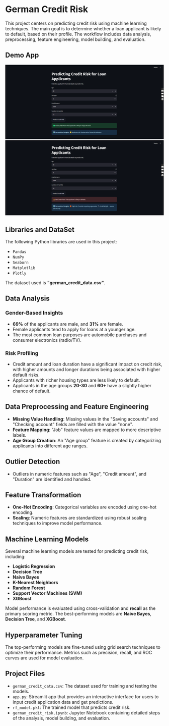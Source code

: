 # German Credit Risk

This project centers on predicting credit risk using machine learning techniques. The main goal is to determine whether a loan applicant is likely to default, based on their profile. The workflow includes data analysis, preprocessing, feature engineering, model building, and evaluation.

## Demo App

![Good-Risk](https://github.com/vaibhavi-roy/German-Credit-Risk/blob/main/Good-risk.png)
![Bad-Risk](https://github.com/vaibhavi-roy/German-Credit-Risk/blob/main/Bad-risk.png)

## Libraries and DataSet

The following Python libraries are used in this project:

- `Pandas`
- `NumPy`
- `Seaborn`
- `Matplotlib`
- `Plotly`

The dataset used is **"german_credit_data.csv"**.

## Data Analysis

### Gender-Based Insights
- **69%** of the applicants are male, and **31%** are female.
- Female applicants tend to apply for loans at a younger age.
- The most common loan purposes are automobile purchases and consumer electronics (radio/TV).

### Risk Profiling
- Credit amount and loan duration have a significant impact on credit risk, with higher amounts and longer durations being associated with higher default risks.
- Applicants with richer housing types are less likely to default.
- Applicants in the age groups **20-30** and **60+** have a slightly higher chance of default.

## Data Preprocessing and Feature Engineering

- **Missing Value Handling**: Missing values in the "Saving accounts" and "Checking account" fields are filled with the value "none".
- **Feature Mapping**: "Job" feature values are mapped to more descriptive labels.
- **Age Group Creation**: An "Age group" feature is created by categorizing applicants into different age ranges.

## Outlier Detection

- Outliers in numeric features such as "Age", "Credit amount", and "Duration" are identified and handled.

## Feature Transformation

- **One-Hot Encoding**: Categorical variables are encoded using one-hot encoding.
- **Scaling**: Numeric features are standardized using robust scaling techniques to improve model performance.

## Machine Learning Models

Several machine learning models are tested for predicting credit risk, including:

- **Logistic Regression**
- **Decision Tree**
- **Naive Bayes**
- **K-Nearest Neighbors**
- **Random Forest**
- **Support Vector Machines (SVM)**
- **XGBoost**

Model performance is evaluated using cross-validation and **recall** as the primary scoring metric. The best-performing models are **Naive Bayes**, **Decision Tree**, and **XGBoost**.

## Hyperparameter Tuning

The top-performing models are fine-tuned using grid search techniques to optimize their performance. Metrics such as precision, recall, and ROC curves are used for model evaluation.

## Project Files

- `german_credit_data.csv`: The dataset used for training and testing the models.
- `app.py`: Streamlit app that provides an interactive interface for users to input credit application data and get predictions.
- `rf_model.pkl`: The trained model that predicts credit risk.
- `german_credit_risk.ipynb`: Jupyter Notebook containing detailed steps of the analysis, model building, and evaluation.
